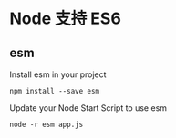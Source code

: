 # Node 支持 ES6

## esm

Install esm in your project

```
npm install --save esm
```

Update your Node Start Script to use esm

```
node -r esm app.js
```
